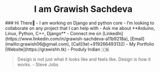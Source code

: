 <h1 align="center">I am Grawish Sachdeva</h1>
### Hi There🤘
 - I am working on Django and python core
 - I’m looking to collaborate on any project that I can help with
 - Ask me about **Arduino, Linux, Python, C++, Django**
 - Connect me on [LinkedIn](https://www.linkedin.com/in/grawish-sachdeva-a11b9218a), [Email](mailto:grawish06@gmail.com), [Call](tel:+919266493132)
 - My Portfolio [Website](https://grawishh.tk)
 - Produly Indian 🇮🇳

>Design is not just what it looks like
>and feels like. Design is how it works.
>     - Steve Jobs


<!--
### Hi there 👋

<!--
**grawish/grawish** is a ✨ _special_ ✨ repository because its `README.md` (this file) appears on your GitHub profile.
<!--
Here are some ideas to get you started:
<!--
- 🔭 I’m currently working on ...
- 🌱 I’m currently learning ...
- 👯 I’m looking to collaborate on ...
- 🤔 I’m looking for help with ...
- 💬 Ask me about ...
- 📫 How to reach me: ...
- 😄 Pronouns: ...
- ⚡ Fun fact: ...
-->

